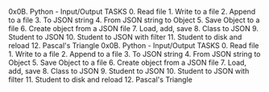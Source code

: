 0x0B. Python - Input/Output
	TASKS
		0. Read file
		1. Write to a file
		2. Append to a file
		3. To JSON string
		4. From JSON string to Object
		5. Save Object to a file
		6. Create object from a JSON file
		7. Load, add, save
		8. Class to JSON
		9. Student to JSON
		10. Student to JSON with filter
		11. Student to disk and reload
		12. Pascal's Triangle
0x0B. Python - Input/Output
	TASKS
		0. Read file
		1. Write to a file
		2. Append to a file
		3. To JSON string
		4. From JSON string to Object
		5. Save Object to a file
		6. Create object from a JSON file
		7. Load, add, save
		8. Class to JSON
		9. Student to JSON
		10. Student to JSON with filter
		11. Student to disk and reload
		12. Pascal's Triangle

